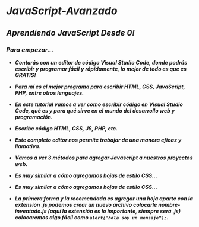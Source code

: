 # **_JavaScript-Avanzado_**

## **_Aprendiendo JavaScript Desde 0!_**

### **_Para empezar..._**

- **_Contarás con un editor de código Visual Studio Code, donde podrás escribir y programar fácil y rápidamente, lo mejor de todo es que es GRATIS!_**

- **_Para mí es el mejor programa para escribir HTML, CSS, JavaScript, PHP, entre otros lenguajes._**

- **_En este tutorial vamos a ver como escribir código en Visual Studio Code, qué es y para qué sirve en el mundo del desarrollo web y programación._**

- **_Escribe código HTML, CSS, JS, PHP, etc._**

- **_Este completo editor nos permite trabajar de una manera eficaz y llamativa._**

- **_Vamos a ver 3 métodos para agregar Javascript a nuestros proyectos web._**

- **_Es muy similar a cómo agregamos hojas de estilo CSS..._**

- **_Es muy similar a cómo agregamos hojas de estilo CSS..._**

- **_La primera forma y la recomendada es agregar una hoja aparte con la extensión .js podemos crear un nuevo archivo colocarle nombre-inventado.js (aquí la extensión es lo importante, siempre será .js) colocaremos algo fácil como 
```alert("hola soy un mensaje");```._**
